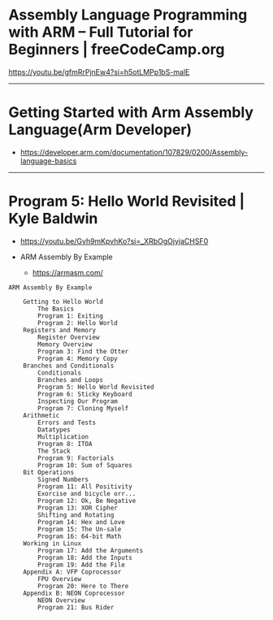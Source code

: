 # Assembly Language Programming with ARM – Full Tutorial for Beginners | freeCodeCamp.org

https://youtu.be/gfmRrPjnEw4?si=h5otLMPp1bS-malE

<hr>

# Getting Started with Arm Assembly Language(Arm Developer)

- https://developer.arm.com/documentation/107829/0200/Assembly-language-basics

<hr>

# Program 5: Hello World Revisited | Kyle Baldwin
- https://youtu.be/Gvh9mKpvhKo?si=_XRbOgOjyjaCHSF0

- ARM Assembly By Example
  - https://armasm.com/
```
ARM Assembly By Example

    Getting to Hello World
        The Basics
        Program 1: Exiting
        Program 2: Hello World
    Registers and Memory
        Register Overview
        Memory Overview
        Program 3: Find the Otter
        Program 4: Memory Copy
    Branches and Conditionals
        Conditionals
        Branches and Loops
        Program 5: Hello World Revisited
        Program 6: Sticky Keyboard
        Inspecting Our Program
        Program 7: Cloning Myself
    Arithmetic
        Errors and Tests
        Datatypes
        Multiplication
        Program 8: ITOA
        The Stack
        Program 9: Factorials
        Program 10: Sum of Squares
    Bit Operations
        Signed Numbers
        Program 11: All Positivity
        Exorcise and bicycle orr...
        Program 12: Ok, Be Negative
        Program 13: XOR Cipher
        Shifting and Rotating
        Program 14: Hex and Love
        Program 15: The Un-sale
        Program 16: 64-bit Math
    Working in Linux
        Program 17: Add the Arguments
        Program 18: Add the Inputs
        Program 19: Add the File
    Appendix A: VFP Coprocessor
        FPU Overview
        Program 20: Here to There
    Appendix B: NEON Coprocessor
        NEON Overview
        Program 21: Bus Rider
```

